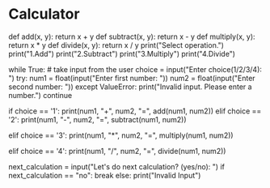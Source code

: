 # Calculator
def add(x, y):
    return x + y
def subtract(x, y):
    return x - y
def multiply(x, y):
    return x * y
def divide(x, y):
    return x / y
print("Select operation.")
print("1.Add")
print("2.Subtract")
print("3.Multiply")
print("4.Divide")

while True:
    # take input from the user
    choice = input("Enter choice(1/2/3/4): ")
        try:
            num1 = float(input("Enter first number: "))
            num2 = float(input("Enter second number: "))
        except ValueError:
            print("Invalid input. Please enter a number.")
            continue

 if choice == '1':
            print(num1, "+", num2, "=", add(num1, num2))
 elif choice == '2':
            print(num1, "-", num2, "=", subtract(num1, num2))

elif choice == '3':
            print(num1, "*", num2, "=", multiply(num1, num2))

 elif choice == '4':
            print(num1, "/", num2, "=", divide(num1, num2))
    
  next_calculation = input("Let's do next calculation? (yes/no): ")
        if next_calculation == "no":
          break
    else:
        print("Invalid Input")
